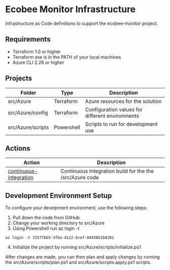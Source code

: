 # Ecobee Monitor Infrastructure
Infrastructure as Code definitions to support the ecobee-monitor project.

## Requirements
* Terraform 1.0 or higher
* Terraform exe is in the PATH of your local machines
* Azure CLI 2.28 or higher

## Projects
| Folder            | Type       | Description                                     |
| ----------------- | ---------- | ----------------------------------------------- |
| src/Azure         | Terraform  | Azure resources for the solution                |
| src/Azure/config  | Terraform  | Configuration values for different environments |
| src/Azure/scripts | Powershell | Scripts to run for development use              |

## Actions
| Action                                                                   | Description                                              |
| ------------------------------------------------------------------------ | -------------------------------------------------------- |
| [continuous-integration](../../.github/workflows/terraform-ci-build.yml) | Continuous Integration build for the the /src/Azure code |

## Development Environment Setup
To configure your develpment environment, use the following steps:
1. Pull down the code from GitHub.
2. Change your working directory to src/Azure
3. Using Powershell run az login -t <tenant id>
```
az login -t 335776b5-3fba-4122-bcef-84458b1b8201
```
4. Initialize the project by running src/Azure/scripts/initialize.ps1

After changes are made, you can then plan and apply changes by running the src/Azure/scripts/plan.ps1 and src/Azure/scripts.apply.ps1 scripts.

